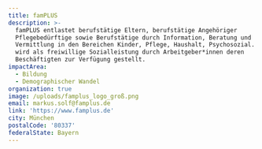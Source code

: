 ```yaml
---
title: famPLUS
description: >-
  famPLUS entlastet berufstätige Eltern, berufstätige Angehöriger
  Pflegebedürftige sowie Berufstätige durch Information, Beratung und
  Vermittlung in den Bereichen Kinder, Pflege, Haushalt, Psychosozial. famPLUS
  wird als freiwillige Sozialleistung durch Arbeitgeber*innen deren
  Beschäftigten zur Verfügung gestellt.
impactArea:
  - Bildung
  - Demographischer Wandel
organization: true
image: /uploads/famplus_logo_groß.png
email: markus.solf@famplus.de
link: 'https://www.famplus.de'
city: München
postalCode: '80337'
federalState: Bayern
---
```


